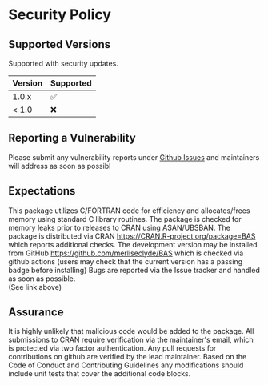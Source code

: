 # Security Policy

## Supported Versions

Supported with security updates.

| Version | Supported          |
| ------- | ------------------ |
| 1.0.x   | :white_check_mark: |
| < 1.0   | :x:                |

## Reporting a Vulnerability

Please submit any vulnerability reports under [Github Issues](https://github.com/merliseclyde/BAS/issues) and maintainers will address as soon as possibl

## Expectations

This package utilizes C/FORTRAN code for efficiency and allocates/frees memory using standard C library routines. 
The package is checked for memory leaks prior to releases to CRAN using 
ASAN/UBSBAN. The package is distributed via CRAN   https://CRAN.R-project.org/package=BAS which reports additional checks. The development version may be installed from GitHub https://github.com/merliseclyde/BAS which is checked via github actions 
(users may check that the current version has a passing badge before installing)
Bugs are reported via the Issue tracker and handled as soon as possible.  
(See link above)

## Assurance

It is highly unlikely that malicious code would be added to the package. All submissions to CRAN require verification via the maintainer's email, which is protected via two factor authentication.  Any pull requests for contributions on github are verified by the lead maintainer.  Based on the Code of Conduct and Contributing Guidelines any modifications should include unit tests that cover the additional code blocks.